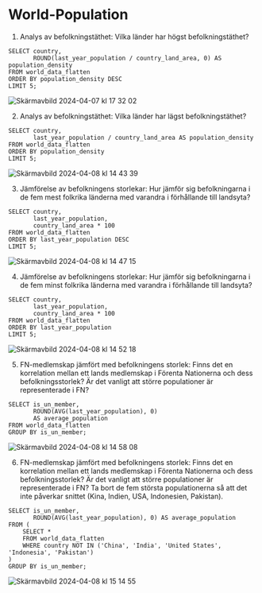 # World-Population

1) Analys av befolkningstäthet: Vilka länder har högst befolkningstäthet?
```
SELECT country, 
       ROUND(last_year_population / country_land_area, 0) AS population_density
FROM world_data_flatten
ORDER BY population_density DESC
LIMIT 5;
```
![Skärmavbild 2024-04-07 kl  17 32 02](https://github.com/oskarbergman/World-Population/assets/105347124/a929c61e-9d4a-4464-b722-16a7005e13b0)

2) Analys av befolkningstäthet: Vilka länder har lägst befolkningstäthet?
```
SELECT country, 
       last_year_population / country_land_area AS population_density
FROM world_data_flatten
ORDER BY population_density
LIMIT 5;
```
![Skärmavbild 2024-04-08 kl  14 43 39](https://github.com/oskarbergman/World-Population/assets/105347124/f76675e3-ca34-4dca-9a76-2af217eff8ae)

3) Jämförelse av befolkningens storlekar: Hur jämför sig befolkningarna i de fem mest folkrika länderna med varandra i förhållande till landsyta?
```
SELECT country,
       last_year_population,
       country_land_area * 100 
FROM world_data_flatten
ORDER BY last_year_population DESC
LIMIT 5;
```
![Skärmavbild 2024-04-08 kl  14 47 15](https://github.com/oskarbergman/World-Population/assets/105347124/ddacef62-b777-47c6-8bba-2bebe2cb74c5)

4) Jämförelse av befolkningens storlekar: Hur jämför sig befolkningarna i de fem minst folkrika länderna med varandra i förhållande till landsyta?
```
SELECT country,
       last_year_population,
       country_land_area * 100
FROM world_data_flatten
ORDER BY last_year_population
LIMIT 5;
```
![Skärmavbild 2024-04-08 kl  14 52 18](https://github.com/oskarbergman/World-Population/assets/105347124/ff42a37d-7995-4c0f-a69d-cd30eb363042)

5) FN-medlemskap jämfört med befolkningens storlek: Finns det en korrelation mellan ett lands medlemskap i Förenta Nationerna och dess befolkningsstorlek? Är det vanligt att större populationer är representerade i FN?
```
SELECT is_un_member,
       ROUND(AVG(last_year_population), 0)
       AS average_population
FROM world_data_flatten
GROUP BY is_un_member;
```
![Skärmavbild 2024-04-08 kl  14 58 08](https://github.com/oskarbergman/World-Population/assets/105347124/838347f2-1523-423f-adc0-7ef402571053)

6) FN-medlemskap jämfört med befolkningens storlek: Finns det en korrelation mellan ett lands medlemskap i Förenta Nationerna och dess befolkningsstorlek? Är det vanligt att större populationer är representerade i FN? Ta bort de fem största populationerna så att det inte påverkar snittet (Kina, Indien, USA, Indonesien, Pakistan).
```
SELECT is_un_member,
       ROUND(AVG(last_year_population), 0) AS average_population
FROM (
    SELECT *
    FROM world_data_flatten
    WHERE country NOT IN ('China', 'India', 'United States', 'Indonesia', 'Pakistan')
)
GROUP BY is_un_member;
```
![Skärmavbild 2024-04-08 kl  15 14 55](https://github.com/oskarbergman/World-Population/assets/105347124/3e83b281-4954-44f5-b78f-5b5e0d8e9cf6)







    
